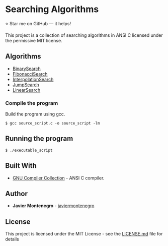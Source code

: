 # Searching Algorithms
:star: Star me on GitHub — it helps!

This project is a collection of searching algorithms in ANSI C
licensed under the permissive MIT license.

## Algorithms

* [BinarySearch](https://en.wikipedia.org/wiki/Binary_search_algorithm) 
* [FibonacciSearch](https://en.wikipedia.org/wiki/Fibonacci_search_technique) 
* [InterpolationSearch](https://en.wikipedia.org/wiki/Interpolation_search) 
* [JumpSearch](https://en.wikipedia.org/wiki/Jump_search)
* [LinearSearch](https://en.wikipedia.org/wiki/Linear_search)

### Compile the program

Build the program using gcc.
```
$ gcc source_script.c -o source_script -lm
```
## Running the program 
```
$ ./executable_script
```

## Built With

* [GNU Compiler Collection](https://gcc.gnu.org/) - ANSI C compiler.

## Author

* **Javier Montenegro** - [javiermontenegro](https://github.com/javiermontenegro)

## License

This project is licensed under the MIT License - see the [LICENSE.md](LICENSE.md) file for details

